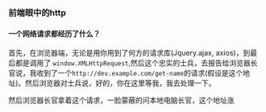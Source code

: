 ### 前端眼中的http

#### 一个网络请求都经历了什么？
首先，在浏览器端，无论是用你用到了何方的请求库(Jquery.ajax, axios)，到最后都是调用了 `window.XMLHttpRequest`,然后这个忠实的士兵，去报告给浏览器长官说，我收到了一个`http://dev.example.com/get-name`的请求(假设是这个地址)。然后浏览器对士兵说，好的，你在这里等我，我去处理一下。

然后浏览器长官拿着这个请求，一脸蒙蔽的问本地电脑长官，这个地址涨